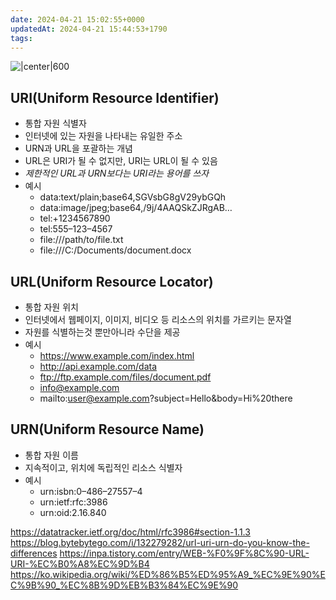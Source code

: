 ```yaml
---
date: 2024-04-21 15:02:55+0000
updatedAt: 2024-04-21 15:44:53+1790
tags: 
---
```

![|center|600](Pasted%20image%2020240409223209.png)

## URI(Uniform Resource Identifier)
- 통합 자원 식별자
- 인터넷에 있는 자원을 나타내는 유일한 주소
- URN과 URL을 포괄하는 개념
- URL은 URI가 될 수 없지만, URI는 URL이 될 수 있음
- *제한적인 URL과 URN보다는 URI라는 용어를 쓰자*
- 예시
	- data:text/plain;base64,SGVsbG8gV29ybGQh  
	- data:image/jpeg;base64,/9j/4AAQSkZJRgAB…
	- tel:+1234567890  
	- tel:555–123–4567
	- file:///path/to/file.txt  
	- file:///C:/Documents/document.docx
## URL(Uniform Resource Locator)
- 통합 자원 위치
- 인터넷에서 웹페이지, 이미지, 비디오 등 리소스의 위치를 가르키는 문자열
- 자원를 식별하는것 뿐만아니라 수단을 제공
- 예시
	- https://www.example.com/index.html  
    - http://api.example.com/data  
	- ftp://ftp.example.com/files/document.pdf  
    - info@example.com
	- mailto:user@example.com?subject=Hello&body=Hi%20there

## URN(Uniform Resource Name)
- 통합 자원 이름
- 지속적이고, 위치에 독립적인 리소스 식별자
- 예시
	- urn:isbn:0–486–27557–4  
	- urn:ietf:rfc:3986  
	- urn:oid:2.16.840

https://datatracker.ietf.org/doc/html/rfc3986#section-1.1.3
https://blog.bytebytego.com/i/132279282/url-uri-urn-do-you-know-the-differences
https://inpa.tistory.com/entry/WEB-%F0%9F%8C%90-URL-URI-%EC%B0%A8%EC%9D%B4
https://ko.wikipedia.org/wiki/%ED%86%B5%ED%95%A9_%EC%9E%90%EC%9B%90_%EC%8B%9D%EB%B3%84%EC%9E%90